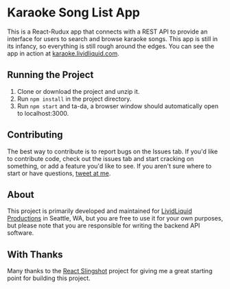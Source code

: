 # Karaoke Song List App

This is a React-Rudux app that connects with a REST API to provide an interface for users to search and browse karaoke songs. This app is still in its infancy, so everything is still rough around the edges. You can see the app in action at [karaoke.lividliquid.com](https://karaoke.lividliquid.com).

## Running the Project
1. Clone or download the project and unzip it.
2. Run `npm install` in the project directory.
3. Run `npm start` and ta-da, a browser window should automatically open to localhost:3000.

## Contributing
The best way to contribute is to report bugs on the Issues tab. If you'd like to contribute code, check out the issues tab and start cracking on something, or add a feature you'd like to see. If you aren't sure where to start or have questions, [tweet at me](https://twitter.com/kellycodes).

## About
This project is primarily developed and maintained for [LividLiquid Productions](https://www.lividliquid.com/) in Seattle, WA, but you are free to use it for your own purposes, but please note that you are responsible for writing the backend API software.

## With Thanks
Many thanks to the [React Slingshot](https://github.com/coryhouse/react-slingshot) project for giving me a great starting point for building this project.
